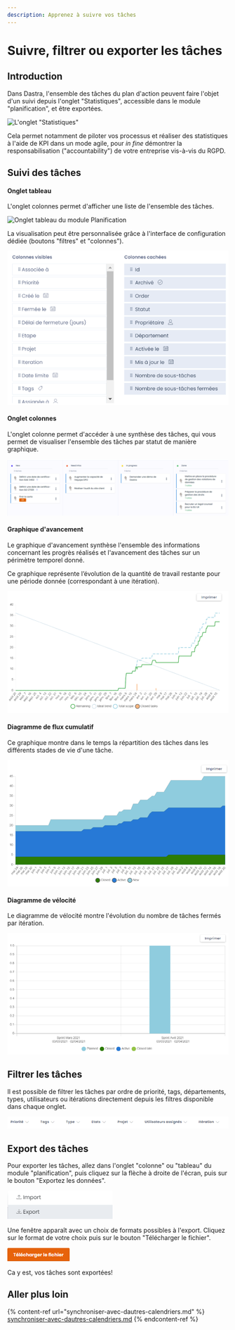 ```yaml
---
description: Apprenez à suivre vos tâches
---
```


# Suivre, filtrer ou exporter les tâches

## Introduction

Dans Dastra,  l'ensemble des tâches du plan d'action peuvent faire l'objet d'un suivi depuis l'onglet "Statistiques", accessible dans le module "planification", et être exportées.

![L'onglet "Statistiques"](<../../.gitbook/assets/Capture web\_4-5-2022\_15757\_app.dastra.eu.jpeg>)

Cela permet notamment de piloter vos processus et réaliser des statistiques à l'aide de KPI dans un mode agile, pour _in fine_ démontrer la responsabilisation ("accountability") de votre entreprise vis-à-vis du RGPD.&#x20;

## Suivi des tâches

#### Onglet tableau

L'onglet colonnes permet d'afficher une liste de l'ensemble des tâches.&#x20;

![Onglet tableau du module Planification](<../../.gitbook/assets/Capture web\_4-5-2022\_151055\_app.dastra.eu.jpeg>)

La visualisation peut être personnalisée grâce à l'interface de configuration dédiée (boutons "filtres" et "colonnes").

![Ecran de personnalisation de l'onglet tableau](<../../.gitbook/assets/image (241).png>)

#### Onglet colonnes&#x20;

L'onglet colonne permet d'accéder à une synthèse des tâches, qui vous permet de visualiser l'ensemble des tâches par statut de manière graphique.

![Exemple de tableau de synthèse des tâches](<../../.gitbook/assets/image (239).png>)

#### Graphique d'avancement

Le graphique d'avancement synthèse l'ensemble des informations concernant les progrès réalisés et l'avancement des tâches sur un périmètre temporel donné.

Ce graphique représente l’évolution de la quantité de travail restante pour une période donnée (correspondant à une itération).

![Exemple de graphique d'avancement](<../../.gitbook/assets/image (234).png>)

#### Diagramme de flux cumulatif

Ce graphique montre dans le temps la répartition des tâches dans les différents stades de vie d'une tâche.

![Exemple de diagramme de flux cumulatif](<../../.gitbook/assets/image (235).png>)

#### Diagramme de vélocité

Le diagramme de vélocité montre l'évolution du nombre de tâches fermés par itération.

![Exemple de diagramme de vélocité](<../../.gitbook/assets/image (236).png>)

## Filtrer les tâches

Il est possible de filtrer les tâches par ordre de priorité, tags, départements, types, utilisateurs ou itérations directement depuis les filtres disponible dans chaque onglet.

![Filtre des tâches](<../../.gitbook/assets/image (163).png>)

## Export des tâches

Pour exporter les tâches, allez dans l'onglet "colonne" ou "tableau" du module "planification", puis cliquez sur la flèche à droite de l'écran, puis sur le bouton "Exportez les données".

![](<../../.gitbook/assets/image (66).png>)

Une fenêtre apparaît avec un choix de formats possibles à l'export. Cliquez sur le format de votre choix puis sur le bouton "Télécharger le fichier".

![](<../../.gitbook/assets/image (64).png>)

Ca y est, vos tâches sont exportées!

## Aller plus loin

{% content-ref url="synchroniser-avec-dautres-calendriers.md" %}
[synchroniser-avec-dautres-calendriers.md](synchroniser-avec-dautres-calendriers.md)
{% endcontent-ref %}
